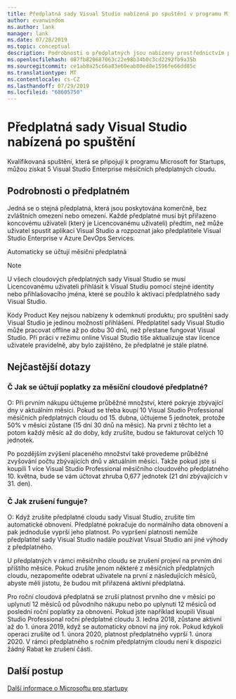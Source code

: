 ```yaml
---
title: Předplatná sady Visual Studio nabízená po spuštění v programu Microsoft for Startups
author: evanwindom
ms.author: lank
manager: lank
ms.date: 07/28/2019
ms.topic: conceptual
description: Podrobnosti o předplatných jsou nabízeny prostřednictvím programu Microsoft for Startups.
ms.openlocfilehash: 087fb820687063c22e98b34b0c3cd2292fb9a35b
ms.sourcegitcommit: ce1ab8a25c66a83e60eab80ed8e1596fe66dd85c
ms.translationtype: MT
ms.contentlocale: cs-CZ
ms.lasthandoff: 07/29/2019
ms.locfileid: "68605750"
---
```

# <a name="visual-studio-subscriptions-offered-to-startups"></a>Předplatná sady Visual Studio nabízená po spuštění
Kvalifikovaná spuštění, která se připojují k programu Microsoft for Startups, [](https://visualstudio.microsoft.com/vs/pricing/)můžou získat 5 Visual Studio Enterprise měsíčních předplatných cloudu. 

## <a name="subscription-details"></a>Podrobnosti o předplatném 
Jedná se o stejná předplatná, která jsou poskytována komerčně, bez zvláštních omezení nebo omezení. Každé předplatné musí být přiřazeno koncovému uživateli (který je Licencovanému uživateli) předtím, než může uživatel spustit aplikaci Visual Studio a rozpoznat jako předplatitele Visual Studio Enterprise v Azure DevOps Services.

Automaticky se účtují měsíční předplatná 

> [!Note]
> U všech cloudových předplatných sady Visual Studio se musí Licencovanému uživateli přihlásit k Visual Studiu pomocí stejné identity nebo přihlašovacího jména, které se použilo k aktivaci předplatného sady Visual Studio.

Kódy Product Key nejsou nabízeny k odemknutí produktu; pro spuštění sady Visual Studio je jedinou možností přihlášení. Předplatitel sady Visual Studio může pracovat offline až po dobu 30 dnů, než přestane fungovat Visual Studio. Při práci v režimu online Visual Studio tiše aktualizuje stav licence uživatele pravidelně, aby bylo zajištěno, že předplatné je stále platné.

## <a name="frequently-asked-questions"></a>Nejčastější dotazy
### <a name="q-how-are-monthly-cloud-subscription-charges-processed"></a>Č Jak se účtují poplatky za měsíční cloudové předplatné?
O: Při prvním nákupu účtujeme průběžné množství, které pokryje zbývající dny v aktuálním měsíci. Pokud se třeba koupí 10 Visual Studio Professional měsíčních předplatných cloudu od 15. dubna, účtujeme 5 jednotek, protože 50% v měsíci zůstane (15 dní 30 dnů na měsíc). Na první z těchto let a potom každý měsíc až do doby, kdy zrušíte, budou se fakturovat celých 10 jednotek.

Po pozdějším zvýšení placeného množství také provedeme průběžné zvyšování počtu zbývajících dnů v aktuálním měsíci. Takže pokud jste si koupili 1 více Visual Studio Professional měsíčního cloudového předplatného 10. května, bude se vám účtovat zhruba 0,677 jednotek (21 dní zbývajících v 31. den).

### <a name="q-how-do-cancelations-work"></a>Č Jak zrušení funguje?
O: Když zrušíte předplatné cloudu sady Visual Studio, zrušíte tím automatické obnovení. Předplatné pokračuje do normálního data obnovení a pak jednoduše vyprší jeho platnost. Po vypršení platnosti nemůže předplatitel sady Visual Studio nadále používat Visual Studio ani jiné výhody z předplatného.

U předplatných v rámci měsíčního cloudu se zrušení projeví na prvním dni příštího měsíce. Pokud zrušíte jenom některé z měsíčních předplatných cloudu, nezapomeňte odebrat uživatele na první z následujících měsíců, abyste měli jistotu, že budou mít přiřazená aktivní předplatná.

Pro roční cloudová předplatná se zruší platnost prvního dne v měsíci po uplynutí 12 měsíců od původního nákupu nebo po uplynutí 12 měsíců od poslední roční poplatky za obnovení. Pokud jste například koupili Visual Studio Professional roční předplatné cloudu 3. ledna 2018, zůstane aktivní až do 1. února 2019, když se automaticky obnoví na jiný rok. Pokud kdykoli operaci zrušíte od 1. února 2020, platnost předplatného vyprší 1. února 2020. V rámci předplatného s ročním předplatným cloudu není k dispozici žádný Rabat ke zrušení části.

## <a name="next-steps"></a>Další postup
[Další informace o Microsoftu pro startupy](https://startups.microsoft.com)